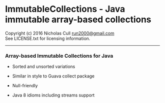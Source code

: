# ImmutableCollections - Java immutable array-based collections
Copyright (c) 2016 Nicholas Cull <run2000@gmail.com>  
See LICENSE.txt for licensing information.

***

### Array-based Immutable Collections for Java

* Sorted and unsorted variations

* Similar in style to Guava collect package

* Null-friendly

* Java 8 idioms including streams support

